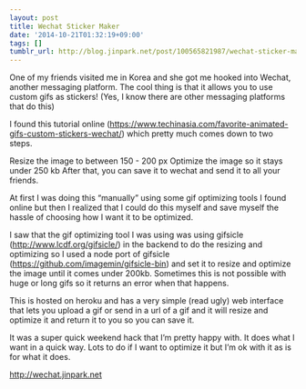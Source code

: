 ```yaml
---
layout: post
title: Wechat Sticker Maker
date: '2014-10-21T01:32:19+09:00'
tags: []
tumblr_url: http://blog.jinpark.net/post/100565821987/wechat-sticker-maker
---
```

One of my friends visited me in Korea and she got me hooked into Wechat, another messaging platform. The cool thing is that it allows you to use custom gifs as stickers! (Yes, I know there are other messaging platforms that do this)

I found this tutorial online (https://www.techinasia.com/favorite-animated-gifs-custom-stickers-wechat/) which pretty much comes down to two steps.

Resize the image to between 150 - 200 px
Optimize the image so it stays under 250 kb
After that, you can save it to wechat and send it to all your friends.

At first I was doing this “manually” using some gif optimizing tools I found online but then I realized that I could do this myself and save myself the hassle of choosing how I want it to be optimized.

I saw that the gif optimizing tool I was using was using gifsicle (http://www.lcdf.org/gifsicle/) in the backend to do the resizing and optimizing so I used a node port of gifsicle (https://github.com/imagemin/gifsicle-bin) and set it to resize and optimize the image until it comes under 200kb. Sometimes this is not possible with huge or long gifs so it returns an error when that happens.

This is hosted on heroku and has a very simple (read ugly) web interface that lets you upload a gif or send in a url of a gif and it will resize and optimize it and return it to you so you can save it.

It was a super quick weekend hack that I’m pretty happy with. It does what I want in a quick way. Lots to do if I want to optimize it but I’m ok with it as is for what it does.

http://wechat.jinpark.net
